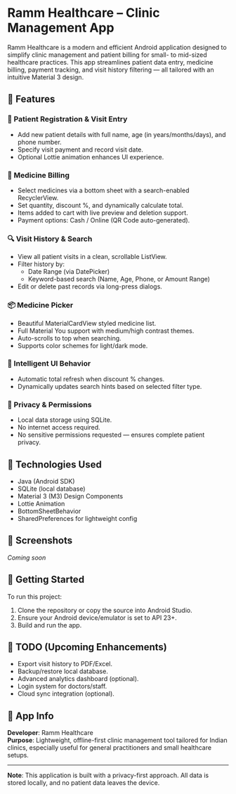 # Ramm Healthcare – Clinic Management App

Ramm Healthcare is a modern and efficient Android application designed to simplify clinic management and patient billing for small- to mid-sized healthcare practices. This app streamlines patient data entry, medicine billing, payment tracking, and visit history filtering — all tailored with an intuitive Material 3 design.

## 📱 Features

### 🧾 Patient Registration & Visit Entry
- Add new patient details with full name, age (in years/months/days), and phone number.
- Specify visit payment and record visit date.
- Optional Lottie animation enhances UI experience.

### 💊 Medicine Billing
- Select medicines via a bottom sheet with a search-enabled RecyclerView.
- Set quantity, discount %, and dynamically calculate total.
- Items added to cart with live preview and deletion support.
- Payment options: Cash / Online (QR Code auto-generated).

### 🔍 Visit History & Search
- View all patient visits in a clean, scrollable ListView.
- Filter history by:
  - Date Range (via DatePicker)
  - Keyword-based search (Name, Age, Phone, or Amount Range)
- Edit or delete past records via long-press dialogs.

### 📦 Medicine Picker
- Beautiful MaterialCardView styled medicine list.
- Full Material You support with medium/high contrast themes.
- Auto-scrolls to top when searching.
- Supports color schemes for light/dark mode.

### 🧠 Intelligent UI Behavior
- Automatic total refresh when discount % changes.
- Dynamically updates search hints based on selected filter type.

### 🔐 Privacy & Permissions
- Local data storage using SQLite.
- No internet access required.
- No sensitive permissions requested — ensures complete patient privacy.

## 📂 Technologies Used
- Java (Android SDK)
- SQLite (local database)
- Material 3 (M3) Design Components
- Lottie Animation
- BottomSheetBehavior
- SharedPreferences for lightweight config

## 📸 Screenshots
_Coming soon_

## 🚀 Getting Started
To run this project:
1. Clone the repository or copy the source into Android Studio.
2. Ensure your Android device/emulator is set to API 23+.
3. Build and run the app.

## 🧩 TODO (Upcoming Enhancements)
- Export visit history to PDF/Excel.
- Backup/restore local database.
- Advanced analytics dashboard (optional).
- Login system for doctors/staff.
- Cloud sync integration (optional).

## 🏥 App Info
**Developer**: Ramm Healthcare  
**Purpose**: Lightweight, offline-first clinic management tool tailored for Indian clinics, especially useful for general practitioners and small healthcare setups.

---

**Note**: This application is built with a privacy-first approach. All data is stored locally, and no patient data leaves the device.
